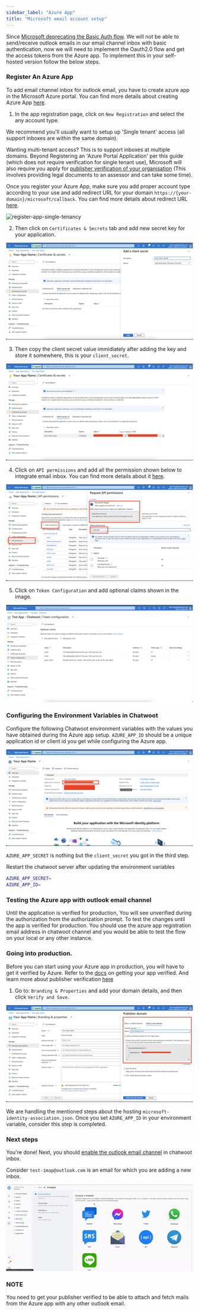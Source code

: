 ```yaml
---
sidebar_label: "Azure App"
title: "Microsoft email account setup"
---
```


Since [Microsoft deprecating the Basic Auth flow](https://learn.microsoft.com/en-us/exchange/clients-and-mobile-in-exchange-online/deprecation-of-basic-authentication-exchange-online). We will not be able to send/receive outlook emails in our email channel inbox with basic authentication, now we will need to implement the Oauth2.0 flow and get the access tokens from the Azure app. To implement this in your self-hosted version follow the below steps.

### Register An Azure App

To add email channel inbox for outlook email, you have to create azure app in the Microsoft Azure portal. You can find more details about creating Azure App [here](https://learn.microsoft.com/en-us/azure/active-directory/develop/quickstart-register-app).

1. In the app registration page, click on `New Registration` and select the any account type.

We recommend you'll usually want to setup up 'Single tenant' access (all support inboxes are within the same domain).

Wanting multi-tenant access? This is to support inboxes at multiple domains. Beyond Registering an 'Azure Portal Application' per this guide (which does not require verification for single tenant use), Microsoft will also require you apply for [publisher verification of your organisation](https://learn.microsoft.com/en-us/azure/active-directory/develop/publisher-verification-overview?source=recommendations) (This involves providing legal documents to an assessor and can take some time).

Once you register your Azure App, make sure you add proper account type according to your use and add redirect URL for your domain `https://{your-domain}/microsoft/callback`.
You can find more details about redirect URL [here](https://learn.microsoft.com/en-us/azure/active-directory/develop/reply-url).

![register-app-single-tenancy](https://user-images.githubusercontent.com/114459/225207984-f78b1d10-cfbb-4403-a356-79c4b78ca9e8.png)


2. Then click on `Certificates & Secrets` tab and add new secret key for your application.

![add_secret_key](./images/azure/add-secret-key.png)

3. Then copy the client secret value immidiately after adding the key and store it somewhere, this is your `client_secret`.

![client_secret](./images/azure/client-secret.png)

4. Click on `API permissions` and add all the permission shown below to integrate email inbox.
You can find more details about it [here](https://learn.microsoft.com/en-us/azure/active-directory/develop/permissions-consent-overview).

![api_permission](./images/azure/api-permission.png)

5. Click on `Token Configuration` and add optional claims shown in the image.

![token_configuration](./images/azure/token-configuration.png)

### Configuring the Environment Variables in Chatwoot

Configure the following Chatwoot environment variables with the values you have obtained during the Azure app setup.
`AZURE_APP_ID` should be a unique application id or client id you get while configuring the Azure app.

![azure_app_id](./images/azure/azure-app-id.png)

`AZURE_APP_SECRET` is nothing but the `client_secret` you got in the third step.

Restart the chatwoot server after updating the environment variables

```bash
AZURE_APP_SECRET=
AZURE_APP_ID=
```

### Testing the Azure app with outlook email channel

Until the application is verified for production, You will see unverified during the authorization from the authorization prompt.
To test the changes until the app is verified for production. You should use the azure app registration email address in chatwoot channel and you would be able to test the flow on your local or any other instance.

### Going into production.

Before you can start using your Azure app in production, you will have to get it verified by Azure. Refer to the [docs](https://learn.microsoft.com/en-us/azure/active-directory/develop/howto-configure-publisher-domain) on getting your app verified. And learn more about publisher verification [here](https://learn.microsoft.com/en-us/azure/active-directory/develop/publisher-verification-overview)

1. Go to: `Branding & Properties` and add your domain details, and then click `Verify and Save.`

![verify_publisher](./images/azure/verify-publisher.png)

We are handling the mentioned steps about the hosting  `microsoft-identity-association.json`.
Once you set `AZURE_APP_ID` in your environment variable, consider this step is completed.

### Next steps

You're done! Next, you should [enable the outlook email channel](https://www.chatwoot.com/docs/product/channels/email/microsoft/create-channel) in chatwoot inbox.

Consider `test-imap@outlook.com` is an email for which you are adding a new inbox.

![configuration](../../../../product/channels/email/microsoft/images/ms-oauth-email-config.gif)

### NOTE

You need to get your publisher verified to be able to attach and fetch mails from the Azure app with any other outlook email.
